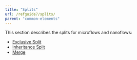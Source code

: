 ```yaml
---
title: "Splits"
url: /refguide7/splits/
parent: "common-elements"
---
```


This section describes the splits for microflows and nanoflows:

* [Exclusive Split](/refguide7/exclusive-split/)
* [Inheritance Split](/refguide7/inheritance-split/)
* [Merge](/refguide/merge/)
